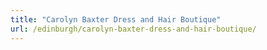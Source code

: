 ```yaml
---
title: "Carolyn Baxter Dress and Hair Boutique"
url: /edinburgh/carolyn-baxter-dress-and-hair-boutique/
---
```

